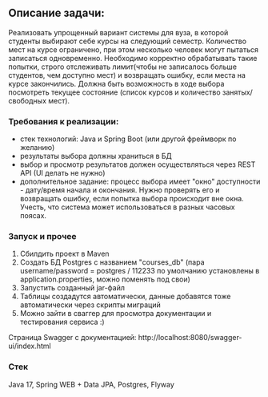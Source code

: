 ## Описание задачи:
Реализовать упрощенный вариант системы для вуза, в которой студенты выбирают себе курсы на следующий семестр. 
Количество мест на курсе ограничено, при этом несколько человек могут пытаться записаться одновременно. 
Необходимо корректно обрабатывать такие попытки, строго отслеживать лимит(чтобы не записалось больше студентов, 
чем доступно мест) и возвращать ошибку, если места на курсе закончились.  Должна быть возможность в ходе выбора
посмотреть текущее состояние (список курсов и количество занятых/свободных мест). 

### Требования к реализации: 
- стек технологий: Java и Spring Boot (или другой фреймворк по желанию) 
- результаты выбора должны храниться в БД
- выбор и просмотр результатов должен осуществляться через REST API (UI делать не нужно) 
- дополнительное задание: процесс выбора имеет "окно" доступности - дату/время начала и окончания. Нужно проверять его и возвращать ошибку, 
если попытка выбора происходит вне окна. Учесть, что система может использоваться в разных часовых поясах.

### Запуск и прочее
1) Сбилдить проект в Maven
2) Создать БД Postgres с названием "courses_db" (пара username/password = postgres / 112233 по умолчанию установлены в application.properties, можно поменять под свои)
3) Запустить созданный jar-файл
4) Таблицы создадутся автоматически, данные добавятся тоже автоматически через скрипты миграций
5) Можно зайти в сваггер для просмотра документации и тестирования сервиса :)

Страница Swagger с документацией: http://localhost:8080/swagger-ui/index.html


### Стек
Java 17, Spring WEB + Data JPA, Postgres, Flyway
